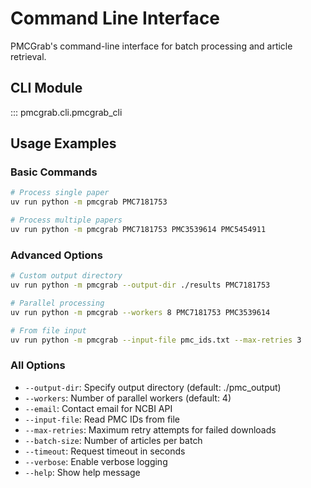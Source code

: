 # Command Line Interface

PMCGrab's command-line interface for batch processing and article retrieval.

## CLI Module

::: pmcgrab.cli.pmcgrab_cli

## Usage Examples

### Basic Commands

```bash
# Process single paper
uv run python -m pmcgrab PMC7181753

# Process multiple papers
uv run python -m pmcgrab PMC7181753 PMC3539614 PMC5454911
```

### Advanced Options

```bash
# Custom output directory
uv run python -m pmcgrab --output-dir ./results PMC7181753

# Parallel processing
uv run python -m pmcgrab --workers 8 PMC7181753 PMC3539614

# From file input
uv run python -m pmcgrab --input-file pmc_ids.txt --max-retries 3
```

### All Options

- `--output-dir`: Specify output directory (default: ./pmc_output)
- `--workers`: Number of parallel workers (default: 4)
- `--email`: Contact email for NCBI API
- `--input-file`: Read PMC IDs from file
- `--max-retries`: Maximum retry attempts for failed downloads
- `--batch-size`: Number of articles per batch
- `--timeout`: Request timeout in seconds
- `--verbose`: Enable verbose logging
- `--help`: Show help message
